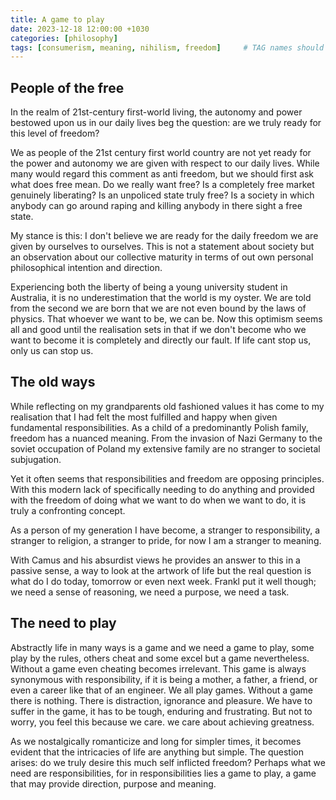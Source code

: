 ```yaml
---
title: A game to play
date: 2023-12-18 12:00:00 +1030
categories: [philosophy]
tags: [consumerism, meaning, nihilism, freedom]     # TAG names should always be lowercase
---
```


## People of the free
In the realm of 21st-century first-world living, the autonomy and power bestowed upon us in our daily lives beg the question: are we truly ready for this level of freedom?

We as people of the 21st century first world country are not yet ready for the power and autonomy we are given with respect to our daily lives. While many would regard this comment as anti freedom, but we should first ask what does free mean. Do we really want free? Is a completely free market genuinely liberating? Is an unpoliced state truly free? Is a society in which anybody can go around raping and killing anybody in there sight a free state. 

My stance is this: I don't believe we are ready for the daily freedom we are given by ourselves to ourselves. This is not a statement about society but an observation about our collective maturity in terms of out own personal philosophical intention and direction.

Experiencing both the liberty of being a young university student in Australia, it is no underestimation that the world is my oyster. We are told from the second we are born that we are not even bound by the laws of physics. That whoever we want to be, we can be. Now this optimism seems all and good until the realisation sets in that if we don't become who we want to become it is completely and directly our fault. If life cant stop us, only us can stop us. 

## The old ways
While reflecting on my grandparents old fashioned values it has come to my realisation that I had felt the most fulfilled and happy when given fundamental responsibilities. As a child of a predominantly Polish family, freedom has a nuanced meaning. From the invasion of Nazi Germany to the soviet occupation of Poland my extensive family are no stranger to societal subjugation. 

Yet it often seems that responsibilities and freedom are opposing principles. With this modern lack of specifically needing to do anything and provided with the freedom of doing what we want to do when we want to do, it is truly a confronting concept. 


As a person of my generation I have become, a stranger to responsibility, a stranger to religion, a stranger to pride, for now I am a stranger to meaning. 

With Camus and his absurdist views he provides an answer to this in a passive sense, a way to look at the artwork of life but the real question is what do I do today, tomorrow or even next week. Frankl put it well though; we need a sense of reasoning, we need a purpose, we need a task.

## The need to play
Abstractly life in many ways is a game and we need a game to play, some play by the rules, others cheat and some excel but a game nevertheless. Without a game even cheating becomes irrelevant. This game is always synonymous with responsibility, if it is being a mother, a father, a friend, or even a career like that of an engineer. We all play games. Without a game there is nothing. There is distraction, ignorance and pleasure. We have to suffer in the game, it has to be tough, enduring and frustrating. But not to worry, you feel this because we care. we care about achieving greatness. 

As we nostalgically romanticize and long for simpler times, it becomes evident that the intricacies of life are anything but simple. The question arises: do we truly desire this much self inflicted freedom? Perhaps what we need are responsibilities, for in responsibilities lies a game to play, a game that may provide direction, purpose and meaning. 

